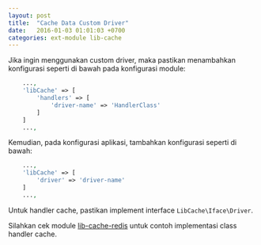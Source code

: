 ```yaml
---
layout: post
title:  "Cache Data Custom Driver"
date:   2016-01-03 01:01:03 +0700
categories: ext-module lib-cache
---
```


Jika ingin menggunakan custom driver, maka pastikan menambahkan konfigurasi seperti 
di bawah pada konfigurasi module:

```php
    ...,
    'libCache' => [
        'handlers' => [
            'driver-name' => 'HandlerClass'
        ]
    ]
    ...,
```

Kemudian, pada konfigurasi aplikasi, tambahkan konfigurasi seperti di bawah:

```php
    ...,
    'libCache' => [
        'driver' => 'driver-name'
    ]
    ...,
```

Untuk handler cache, pastikan implement interface `LibCache\Iface\Driver`.

Silahkan cek module [lib-cache-redis](https://github.com/getmim/lib-cache-redis)
untuk contoh implementasi class handler cache.
